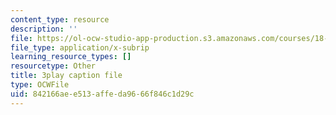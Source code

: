 ```yaml
---
content_type: resource
description: ''
file: https://ol-ocw-studio-app-production.s3.amazonaws.com/courses/18-01sc-single-variable-calculus-fall-2010/842166aee513affeda9666f846c1d29c_jBkXbAgMj6s.srt
file_type: application/x-subrip
learning_resource_types: []
resourcetype: Other
title: 3play caption file
type: OCWFile
uid: 842166ae-e513-affe-da96-66f846c1d29c
---
```

